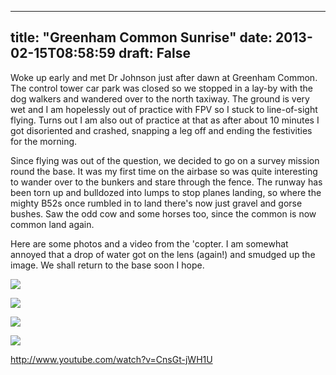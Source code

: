 
---
title: "Greenham Common Sunrise"
date: 2013-02-15T08:58:59
draft: False
---

Woke up early and met Dr Johnson just after dawn at Greenham Common.  The control tower car park was closed so we stopped in a lay-by with the dog walkers and wandered over to the north taxiway.  The ground is very wet and I am hopelessly out of practice with FPV so I stuck to line-of-sight flying.  Turns out I am also out of practice at that as after about 10 minutes I got disoriented and crashed, snapping a leg off and ending the festivities for the morning.

Since flying was out of the question, we decided to go on a survey mission round the base.  It was my first time on the airbase so was quite interesting to wander over to the bunkers and stare through the fence.  The runway has been torn up and bulldozed into lumps to stop planes landing, so where the mighty B52s once rumbled in to land there's now just gravel and gorse bushes.  Saw the odd cow and some horses too, since the common is now common land again.

Here are some photos and a video from the 'copter.  I am somewhat annoyed that a drop of water got on the lens (again!) and smudged up the image.  We shall return to the base soon I hope.

<a href="http://logicalgenetics.com/wp-content/uploads/2013/02/IMG_8297.jpg"><img src="http://logicalgenetics.com/wp-content/uploads/2013/02/IMG_8297.jpg"/></a>

<a href="http://logicalgenetics.com/wp-content/uploads/2013/02/IMG_8294.jpg"><img src="http://logicalgenetics.com/wp-content/uploads/2013/02/IMG_8294.jpg"/></a>

<a href="http://logicalgenetics.com/wp-content/uploads/2013/02/IMG_8290.jpg"><img src="http://logicalgenetics.com/wp-content/uploads/2013/02/IMG_8290.jpg"/></a>

<a href="http://logicalgenetics.com/wp-content/uploads/2013/02/Snapshot-2-15-02-2013-08-31.jpg"><img src="http://logicalgenetics.com/wp-content/uploads/2013/02/Snapshot-2-15-02-2013-08-31.jpg"/></a>

http://www.youtube.com/watch?v=CnsGt-jWH1U